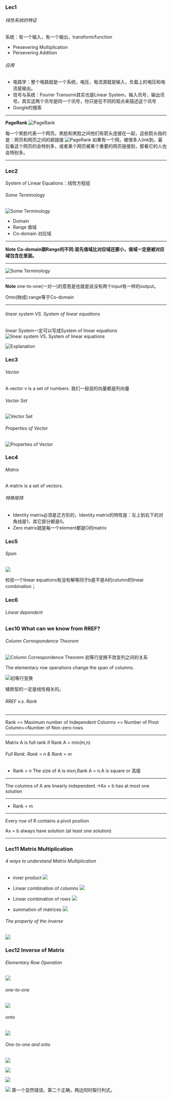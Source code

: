### Lec1

###### 线性系统的特征

系统：有一个输入，有一个输出，transform/function

* Presevering Multiplication
* Persevering Addition

###### 应用
* 电路学：整个电路就是一个系统，电压，电流源就是输入，负载上的电压和电流是输出。
* 信号与系统：Fourier Transorm其实也是Linear System，输入讯号，输出讯号。其实这两个讯号是同一个讯号，你只是在不同的观点来描述这个讯号
* Google的搜索
  
---
**PageRank**
![PageRank](./Images/1.png)

每一个笑脸代表一个网页。笑脸和笑脸之间他们有箭头连接在一起，这些箭头指的是：网页和网页之间的超链接
![PageRank](./Images/2.png)
如果有一个网，被很多人link到，最后看这个网页的会特别多，或者某个网页被某个重要的网页链接到，那看它的人也会特别多。

---

### Lec2
 
System of Linear Equations：线性方程组

###### Some Terminology
![Some Terminology](./Images/3.png)
* Domain
* Range 值域
* Co-domain 对应域

---

**Note**
**Co-domain跟Range的不同:首先值域比对应域还要小，值域一定是被对应域包含在里面。**

---


![Some Terminology](./Images/4.png)

---

**Note**
one-to-one(一对一)的意思是也就是说没有两个input有一样的output。

Onto(映成):range等于Co-domain

---


###### linear system VS. System of linear equations

linear System一定可以写成System of linear equations
![linear system VS. System of linear equations](./Images/5.png)

![Explanation](./Images/6.png)


### Lec3

###### Vector
A vector v is a set of numbers.
我们一般说的向量都是列向量

###### Vector Set

![Vector Set](./Images/7.png)

###### Properties of Vector
![Properties of Vector](./Images/8.png)


### Lec4

###### Matrix
A matrix is a set of vectors.

###### 特殊矩阵
* Identity matrix必须是正方形的，Identity matrix的特性是：左上到右下的对角线是1，其它部分都是0。
* Zero matrix就是每一个element都是O的matrix


### Lec5

###### Span
![](./Images/9.png)

检验一个linear equations有没有解等同于b是不是A的column的linear combination；

### Lec6

###### Linear dependent


### Lec10 What can we know from RREF?

###### Column Correspondence  Theorem
![Column Correspondence  Theorem](./Images/10.png)
初等行变换不改变列之间的关系

The elementary row operations change the span of columns.

![初等行变换](./Images/11.png)

矮胖型的一定是线性相关的。

###### RREF v.s. Rank

---
Rank == Maximum number of Independent Columns == Number of Pivot Column==Number of Non-zero rows

---

Matrix A is full rank if Rank A = min(m,n)

###### Full Rank: Rank = n & Rank = m

*  Rank = n 
The size of A is mxn,Rank A = n.A is square or 高瘦

---
The columns of A are linearly independent.->Ax = b has at most one solution

---

* Rank = m

---
Every row of R contains a pivot position

Ax = b always have solution (at least one solution)

---


### Lec11 Matrix Multiplication

###### 4 ways to understand Matrix Multiplication
* inner product
![](./Images/12.png)

* Linear combination of columns
![](./Images/13.png)

* Linear combination of rows
![](./Images/14.png)

* summation of matrices
![](./Images/15.png)

###### The property of the inverse
![](./Images/16.png)

### Lec12 Inverse of Matrix


###### Elementary Row Operation
![](./Images/17.png)


###### one-to-one
![](./Images/18.png)

###### onto
![](./Images/19.png)

###### One-to-one and onto

![](./Images/20.png)


![](./Images/21.png)

![](./Images/22.png)

![](./Images/23.png)
第一个显然错误，第二个正确，两边同时取行列式。